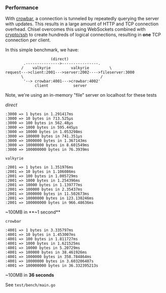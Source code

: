 
### Performance

With [crowbar](https://github.com/q3k/crowbar), a connection is tunneled by repeatedly querying the server with updates. This results in a large amount of HTTP and TCP connection overhead. Chisel overcomes this using WebSockets combined with [crypto/ssh](https://golang.org/x/crypto/ssh) to create hundreds of logical connections, resulting in **one** TCP connection per client.

In this simple benchmark, we have:

```
					(direct)
        .--------------->----------------.
       /    valkyrie         valkyrie         \
request--->client:2001--->server:2002---->fileserver:3000
       \                                  /
        '--> crowbar:4001--->crowbar:4002'
             client           server
```

Note, we're using an in-memory "file" server on localhost for these tests

_direct_

```
:3000 => 1 bytes in 1.291417ms
:3000 => 10 bytes in 713.525µs
:3000 => 100 bytes in 562.48µs
:3000 => 1000 bytes in 595.445µs
:3000 => 10000 bytes in 1.053298ms
:3000 => 100000 bytes in 741.351µs
:3000 => 1000000 bytes in 1.367143ms
:3000 => 10000000 bytes in 8.601549ms
:3000 => 100000000 bytes in 76.3939ms
```

`valkyrie`

```
:2001 => 1 bytes in 1.351976ms
:2001 => 10 bytes in 1.106086ms
:2001 => 100 bytes in 1.005729ms
:2001 => 1000 bytes in 1.254396ms
:2001 => 10000 bytes in 1.139777ms
:2001 => 100000 bytes in 2.35437ms
:2001 => 1000000 bytes in 11.502673ms
:2001 => 10000000 bytes in 123.130246ms
:2001 => 100000000 bytes in 966.48636ms
```

~100MB in **~1 second**

`crowbar`

```
:4001 => 1 bytes in 3.335797ms
:4001 => 10 bytes in 1.453007ms
:4001 => 100 bytes in 1.811727ms
:4001 => 1000 bytes in 1.621525ms
:4001 => 10000 bytes in 5.20729ms
:4001 => 100000 bytes in 38.461926ms
:4001 => 1000000 bytes in 358.784864ms
:4001 => 10000000 bytes in 3.603206487s
:4001 => 100000000 bytes in 36.332395213s
```

~100MB in **36 seconds**

See `test/bench/main.go`